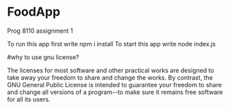 # FoodApp
Prog 8110 assignment 1

To run this app first write npm i install
To start this app write node index.js

#why to use gnu license?

The licenses for most software and other practical works are designed to take away your freedom to share and change the works. By contrast, the GNU General Public License is intended to guarantee your freedom to share and change all versions of a program--to make sure it remains free software for all its users.
